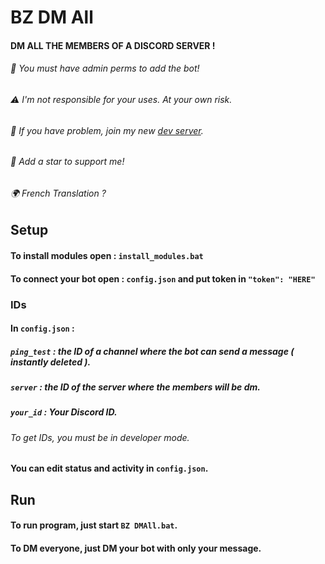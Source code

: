 
# BZ DM All
#### DM ALL THE MEMBERS OF A DISCORD SERVER !
###### 🤖 _You must have admin perms to add the bot!_ 
###### ⚠️ _I'm not responsible for your uses. At your own risk._ 
###### 📱 _If you have problem, join my new [dev server](https://github.com/b4l0z/bz_dmall)._ 
###### 🌟 _Add a star to support me!_
###### 🌍 _French Translation ?_

## Setup

#### To install modules open : `install_modules.bat`
#### To connect your bot open : `config.json` and put token in `"token": "HERE"`

### IDs
#### In `config.json` :
##### `ping_test` : the ID of a channel where the bot can send a message ( instantly deleted ).
##### `server` : the ID of the server where the members will be dm.
##### `your_id` : Your Discord ID.
###### _To get IDs, you must be in developer mode._

#### You can edit status and activity in `config.json`.

## Run

#### To run program, just start `BZ DMAll.bat`.
#### To DM everyone, just DM your bot with **only** your message.
